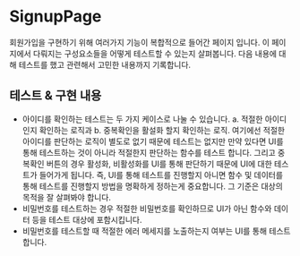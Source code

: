 # SignupPage
회원가입을 구현하기 위해 여러가지 기능이 복합적으로 들어간 페이지 입니다. 이 페이지에서 다뤄지는 구성요소들을 어떻게 테스트할 수 있는지 살펴봅니다. 다음 내용에 대해 테스트를 했고 관련해서 고민한 내용까지 기록합니다.

## 테스트 & 구현 내용
- 아이디를 확인하는 테스트는 두 가지 케이스로 나눌 수 있습니다. a. 적절한 아이디인지 확인하는 로직과 b. 중복확인을 활설화 할지 확인하는 로직. 여기에선 적절한 아이디를 판단하는 로직이 별도로 없기 때문에 테스트는 없지만 만약 있다면 UI를 통해 테스트하는 것이 아니라 적절한지 판단하는 함수를 테스트 합니다. 그리고 중복확인 버튼의 경우 활성화, 비활성화를 UI를 통해 판단하기 때문에 UI에 대한 테스트가 들어가게 됩니다. 즉, UI를 통해 테스트를 진행할지 아니면 함수 및 데이터를 통해 테스트를 진행할지 방법을 명확하게 정하는게 중요합니다. 그 기준은 대상의 목적을 잘 살펴봐야 합니다.
- 비밀번호를 테스트하는 경우 적절한 비밀번호를 확인하므로 UI가 아닌 함수와 데이터 등을 테스트 대상에 포함시킵니다.
- 비밀번호를 테스트할 때 적절한 에러 메세지를 노출하는지 여부는 UI를 통해 테스트 합니다.

